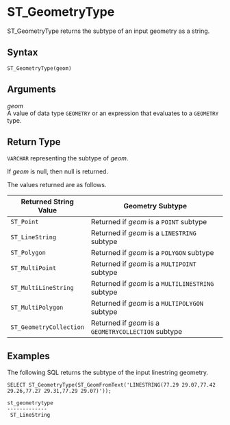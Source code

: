 # ST\_GeometryType<a name="ST_GeometryType-function"></a>

ST\_GeometryType returns the subtype of an input geometry as a string\. 

## Syntax<a name="ST_GeometryType-function-syntax"></a>

```
ST_GeometryType(geom)
```

## Arguments<a name="ST_GeometryType-function-arguments"></a>

 *geom*   
A value of data type `GEOMETRY` or an expression that evaluates to a `GEOMETRY` type\. 

## Return Type<a name="ST_GeometryType-function-return"></a>

`VARCHAR` representing the subtype of *geom*\. 

If *geom* is null, then null is returned\. 

The values returned are as follows\.


| Returned String Value | Geometry Subtype | 
| --- | --- | 
| `ST_Point` | Returned if *geom* is a `POINT` subtype  | 
| `ST_LineString` | Returned if *geom* is a `LINESTRING` subtype  | 
| `ST_Polygon` | Returned if *geom* is a `POLYGON` subtype  | 
| `ST_MultiPoint` | Returned if *geom* is a `MULTIPOINT` subtype  | 
| `ST_MultiLineString` | Returned if *geom* is a `MULTILINESTRING` subtype  | 
| `ST_MultiPolygon` | Returned if *geom* is a `MULTIPOLYGON` subtype  | 
| `ST_GeometryCollection` | Returned if *geom* is a `GEOMETRYCOLLECTION` subtype  | 

## Examples<a name="ST_GeometryType-function-examples"></a>

The following SQL returns the subtype of the input linestring geometry\. 

```
SELECT ST_GeometryType(ST_GeomFromText('LINESTRING(77.29 29.07,77.42 29.26,77.27 29.31,77.29 29.07)'));
```

```
st_geometrytype
-------------
 ST_LineString
```